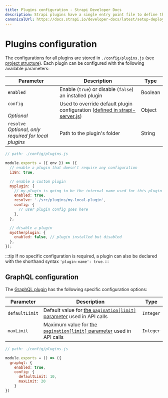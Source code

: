 ```yaml
---
title: Plugins configuration - Strapi Developer Docs
description: Strapi plugins have a single entry point file to define their configurations.
canonicalUrl: https://docs.strapi.io/developer-docs/latest/setup-deployment-guides/configurations/optional/plugins.html
---
```


# Plugins configuration

The configurations for all plugins are stored in `./config/plugins.js` (see [project structure](/developer-docs/latest/setup-deployment-guides/file-structure.md)). Each plugin can be configured with the following available parameters:

| Parameter                  | Description                                                                                                                                                            | Type    |
| -------------------------- | ---------------------------------------------------------------------------------------------------------------------------------------------------------------------- | ------- |
| `enabled`                  | Enable (`true`) or disable (`false`) an installed plugin                                                                                                               | Boolean |
| `config`<br><br>_Optional_ | Used to override default plugin configuration ([defined in strapi-server.js](/developer-docs/latest/developer-resources/plugin-api-reference/server.md#configuration)) | Object  |
| `resolve`<br> _Optional, only required for local plugins_             | Path to the plugin's folder                                                                                                                                            | String  |

```js
// path: ./config/plugins.js

module.exports = ({ env }) => ({
  // enable a plugin that doesn't require any configuration
  i18n: true,

  // enable a custom plugin
  myplugin: {
    // my-plugin is going to be the internal name used for this plugin
    enabled: true,
    resolve: './src/plugins/my-local-plugin',
    config: {
      // user plugin config goes here
    },
  },

  // disable a plugin
  myotherplugin: {
    enabled: false, // plugin installed but disabled
  },
});
```

:::tip
If no specific configuration is required, a plugin can also be declared with the shorthand syntax `'plugin-name': true`.
:::

## GraphQL configuration

The [GraphQL plugin](/developer-docs/latest/plugins/graphql.md) has the following specific configuration options:

| Parameter      | Description                                                                                                                                                                     | Type      |
| -------------- | ------------------------------------------------------------------------------------------------------------------------------------------------------------------------------- | --------- |
| `defaultLimit` | Default value for [the `pagination[limit]` parameter](/developer-docs/latest/developer-resources/database-apis-reference/graphql-api.md#pagination-by-offset) used in API calls | `Integer` |
| `maxLimit`     | Maximum value for [the `pagination[limit]` parameter](/developer-docs/latest/developer-resources/database-apis-reference/graphql-api.md#pagination-by-offset) used in API calls | `Integer` |

```js
// path: ./config/plugins.js

module.exports = () => ({
  graphql: {
    enabled: true,
    config: {
      defaultLimit: 10,
      maxLimit: 20
    }
})
```
